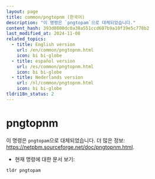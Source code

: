 ```yaml
---
layout: page
title: common/pngtopnm (한국어)
description: "이 명령은 `pngtopam`으로 대체되었습니다."
content_hash: 393d0800dc0a38a551ccd607b9a10f39e5c778b2
last_modified_at: 2024-11-08
related_topics:
  - title: English version
    url: /en/common/pngtopnm.html
    icon: bi bi-globe
  - title: español version
    url: /es/common/pngtopnm.html
    icon: bi bi-globe
  - title: Nederlands version
    url: /nl/common/pngtopnm.html
    icon: bi bi-globe
tldri18n_status: 2
---
```

# pngtopnm

이 명령은 `pngtopam`으로 대체되었습니다.
더 많은 정보: <https://netpbm.sourceforge.net/doc/pngtopnm.html>.

- 현재 명령에 대한 문서 보기:

`tldr pngtopam`
